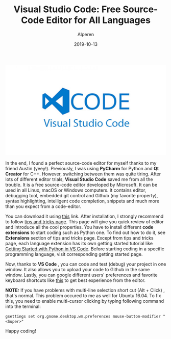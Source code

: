 ﻿---
layout: post
title:  "Visual Studio Code: Free Source-Code Editor for All Languages"
author: Alperen
date:   2019-10-13
image: /images/visual-studio-code/1.jpg
categories:
  - Software
---

![Visual Studio Code](/images/visual-studio-code/1.jpg)

In the end, I found a perfect source-code editor for myself thanks to my friend Austin (yeey!). Previously, I was using **PyCharm** for Python and **Qt Creator** for C++. However, switching between them was quite tiring. After lots of different editor trials, **Visual Studio Code** saved me from all the trouble. It is a free source-code editor developed by Microsoft. It can be used in all Linux, macOS or Windows computers. It contains editor, debugging tool,  embedded git control and Github (my favorite property), syntax highlighting, intelligent code completion, snippets and much more than you expect from a code-editor.

You can download it using [this](https://code.visualstudio.com/) link. After installation, I strongly recommend to follow [tips and tricks page](https://code.visualstudio.com/docs/getstarted/tips-and-tricks). This page will give you quick review of editor and introduce all the cool properties. You have to install different **code extensions** to start coding such as Python one. To find out how to do it, see **Extensions** section of tips and tricks page. Except from tips and tricks page, each language extension has its own getting started tutorial like [Getting Started with Python in VS Code](https://code.visualstudio.com/docs/python/python-tutorial). Before starting coding in a specific programming language, visit corresponding getting started page. 

Now, thanks to **VS Code** , you can code and test (debug) your project in one window. It also allows you to upload your code to Github in the same window. Lastly, you can google different users' preferences and favorite keyboard shortcuts like [this](https://vslive.com/Blogs/News-and-Tips/2015/04/5-VS-Keyboard-Shortcuts.aspx) to get best experience from the editor. 

**NOTE:** If you have problems with multi-line selection short cut (Alt + Click) , that's normal. This problem occured to me as well for Ubuntu 16.04. To fix this, you need to enable multi-cursor clicking by typing following command into the terminal:
```
gsettings set org.gnome.desktop.wm.preferences mouse-button-modifier "<Super>"   
```

Happy coding!

<center> 
  <script type='text/javascript' src='https://storage.ko-fi.com/cdn/widget/Widget_2.js'></script><script type='text/javascript' style="text-align:center">kofiwidget2.init('Buy Me a Coffee', '#e08428', 'V7V3IDOGW');kofiwidget2.draw();</script> 
</center>
